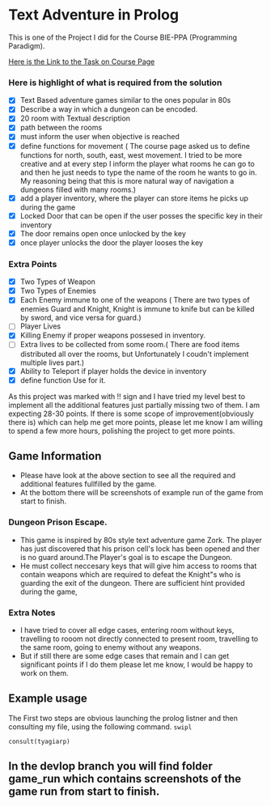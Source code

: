 # Text Adventure in Prolog

This is one of the Project I did for the Course BIE-PPA (Programming Paradigm). 

[Here is the Link to the Task on Course Page ](https://courses.fit.cvut.cz/BIE-PPA/projects/adventure.html)

### Here is highlight of what is required from the solution 

- [x] Text Based adventure games similar to the ones popular in 80s
- [x] Describe a way in which a dungeon can be encoded.
- [x] 20 room with Textual description
- [x] path between the rooms
- [x] must inform the user when objective is reached
- [x] define functions for movement ( The course page asked us to define functions for north, south, east, west movement. I tried to be more creative and at every step I inform the player what rooms he can go to and then he just needs to type the name of the room he wants to go in. My reasoning being that this is more natural way of navigation a dungeons filled with many rooms.)
- [x] add a player inventory, where the player can store items he picks up during the game
- [x] Locked Door that can be open if the user posses the specific key in their inventory
- [x] The door remains open once unlocked by the key
- [x] once player unlocks the door the player looses the key

### Extra Points 

- [x] Two Types of Weapon
- [x] Two Types of Enemies
- [x] Each Enemy immune to one of the weapons ( There are two types of enemies Guard and Knight, Knight is immune to knife but can be killed by sword, and vice versa for guard.)
- [ ] Player Lives
- [x] Killing Enemy if proper weapons possesed in inventory.
- [ ] Extra lives to be collected from some room.( There are food items distributed all over the rooms, but Unfortunately I coudn't implement multiple lives part.)
- [x] Ability to Teleport if player holds the device in inventory
- [x] define function Use for it.
 
As this project was marked with !! sign and I have tried my level best to implement all the additional features just partially missing two of them. I am expecting 28-30 points. 
If there is some scope of improvement(obviously there is) which can help me get more points, please let me know I am willing to spend a few more hours, polishing the project to get more points.


## Game Information

- Please have look at the above section to see all the required and additional features fullfilled by the game.
- At the bottom there will be screenshots of example run of the game from start to finish.

### Dungeon Prison Escape.

- This game is inspired by 80s style text adventure game Zork. The player has just discovered that his prison cell's lock has been opened and ther is no guard around.The Player's goal is to escape the Dungeon.
- He must collect neccesary keys that will give him access to rooms that contain weapons which are required to defeat the Knight"s who is guarding the exit of the dungeon. There are sufficient hint provided during the game,

### Extra Notes

- I have tried to cover all edge cases, entering room without keys, travelling to rooom not directly connected to present room, travelling to the same room, going to enemy without any weapons.
- But if still there are some edge cases that remain and I can get significant points if I do them please let me know, I would be happy to work on them.

## Example usage

The First two steps are obvious launching the prolog listner and then consulting my file, using the following command.
`swipl`

`consult(tyagiarp)`

In the devlop branch you will find folder game_run which contains screenshots of the game run from start to finish.
-
